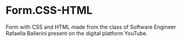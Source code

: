 # Form.CSS-HTML
Form with CSS and HTML made from the class of Software Engineer Rafaella Ballerini present on the digital platform YouTube.

